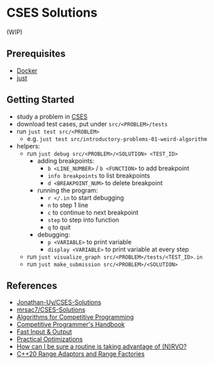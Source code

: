 # CSES Solutions

(WIP)

## Prerequisites

- [Docker](https://docs.docker.com/engine/install/)
- [just](https://github.com/casey/just)

## Getting Started

- study a problem in [CSES](https://cses.fi/problemset/)
- download test cases, put under `src/<PROBLEM>/tests`
- run `just test src/<PROBLEM>`
  - e.g. `just test src/introductory-problems-01-weird-algorithm`
- helpers:
  - run `just debug src/<PROBLEM>/<SOLUTION> <TEST_ID>`
    - adding breakpoints:
      - `b <LINE_NUMBER>` / `b <FUNCTION>` to add breakpoint
      - `info breakpoints` to list breakpoints
      - `d <BREAKPOINT_NUM>` to delete breakpoint
    - running the program:
      - `r </.in` to start debugging
      - `n` to step 1 line
      - `c` to continue to next breakpoint
      - `step` to step into function
      - `q` to quit
    - debugging:
      - `p <VARIABLE>` to print variable
      - `display <VARIABLE>` to print variable at every step
  - run `just visualize_graph src/<PROBLEM>/tests/<TEST_ID>.in`
  - run `just make_submission src/<PROBLEM>/<SOLUTION>`

## References

- [Jonathan-Uy/CSES-Solutions](https://github.com/Jonathan-Uy/CSES-Solutions)
- [mrsac7/CSES-Solutions](https://github.com/mrsac7/CSES-Solutions)
- [Algorithms for Competitive Programming](https://cp-algorithms.com/)
- [Competitive Programmer's Handbook](https://cses.fi/book/book.pdf)
- [Fast Input & Output](https://usaco.guide/general/fast-io?lang=cpp)
- [Practical Optimizations](https://youtu.be/NAVbI1HIzCE)
- [How can I be sure a routine is taking advantage of (N)RVO?](https://stackoverflow.com/questions/9621720/how-can-i-be-sure-a-routine-is-taking-advantage-of-nrvo)
- [C++20 Range Adaptors and Range Factories](https://brevzin.github.io/c++/2021/02/28/ranges-reference/)
